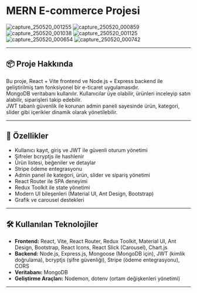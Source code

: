 # MERN E-commerce Projesi

![capture_250520_001255](https://github.com/user-attachments/assets/f55503d8-8eff-4400-80a9-db3109b3b261)
![capture_250520_000859](https://github.com/user-attachments/assets/db4e6110-d741-4785-83d3-d7dde9d1ae55)
![capture_250520_001038](https://github.com/user-attachments/assets/3447f6a5-45b0-499f-8867-c916671172a8)
![capture_250520_001125](https://github.com/user-attachments/assets/22dcaf10-812f-4cea-a8cf-f577c181f9c9)
![capture_250520_000654](https://github.com/user-attachments/assets/5db53e5a-ce71-49d7-8052-be7529252665)
![capture_250520_000742](https://github.com/user-attachments/assets/ee9c7133-b75e-4d69-8739-cb742890c302)


---

## 📦 Proje Hakkında

Bu proje, React + Vite frontend ve Node.js + Express backend ile geliştirilmiş tam fonksiyonel bir e-ticaret uygulamasıdır.  
MongoDB veritabanı kullanılır. Kullanıcılar üye olabilir, ürünleri inceleyip satın alabilir, siparişleri takip edebilir.  
JWT tabanlı güvenlik ile korunan admin paneli sayesinde ürün, kategori, slider gibi içerikler dinamik olarak yönetilebilir.

---

## 🚀 Özellikler

- Kullanıcı kayıt, giriş ve JWT ile güvenli oturum yönetimi  
- Şifreler bcryptjs ile hashlenir  
- Ürün listesi, beğeniler ve detaylar  
- Stripe ödeme entegrasyonu  
- Admin panel ile kategori, ürün, slider ve sipariş yönetimi  
- React Router ile SPA deneyimi  
- Redux Toolkit ile state yönetimi  
- Modern UI bileşenleri (Material UI, Ant Design, Bootstrap)  
- Grafik ve carousel destekleri  

---

## 🛠 Kullanılan Teknolojiler

- **Frontend:** React, Vite, React Router, Redux Toolkit, Material UI, Ant Design, Bootstrap, React Icons, React Slick (Carousel), Chart.js  
- **Backend:** Node.js, Express.js, Mongoose (MongoDB için), JWT (kimlik doğrulama), bcryptjs (şifre güvenliği), Stripe (ödeme entegrasyonu), CORS  
- **Veritabanı:** MongoDB  
- **Geliştirme Araçları:** Nodemon, dotenv (ortam değişkenleri yönetimi)  

---

